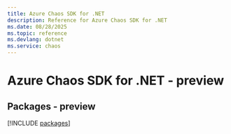 ```yaml
---
title: Azure Chaos SDK for .NET
description: Reference for Azure Chaos SDK for .NET
ms.date: 08/28/2025
ms.topic: reference
ms.devlang: dotnet
ms.service: chaos
---
```

# Azure Chaos SDK for .NET - preview
## Packages - preview
[!INCLUDE [packages](chaos-index.md)]